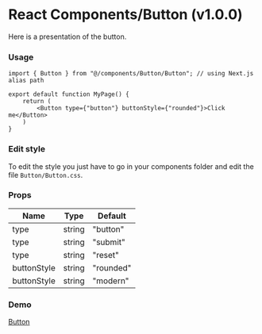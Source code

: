 # React Components/Button (v1.0.0)
Here is a presentation of the button.

### Usage

```tsx
import { Button } from "@/components/Button/Button"; // using Next.js alias path

export default function MyPage() {
    return (
        <Button type={"button"} buttonStyle={"rounded"}>Click me</Button>
    )
}
```

### Edit style
To edit the style you just have to go in your components folder and edit the file `Button/Button.css`.

### Props
| Name | Type | Default |
| --- | --- | --- |
| type | string | "button" |
| type | string | "submit" |
| type | string | "reset" |
| buttonStyle | string | "rounded" |
| buttonStyle | string | "modern" |

### Demo
[Button](https://button-psi.vercel.app/)